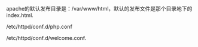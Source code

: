 
apache的默认发布目录是：/var/www/html，默认的发布文件是那个目录地下的index.html.
 
/etc/httpd/conf.d/php.conf
 
/etc/httpd/conf.d/welcome.conf.